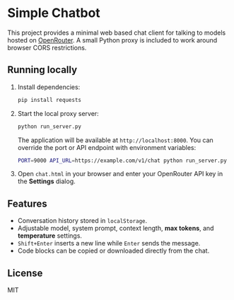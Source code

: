 # Simple Chatbot

This project provides a minimal web based chat client for talking to
models hosted on [OpenRouter](https://openrouter.ai/).  A small Python
proxy is included to work around browser CORS restrictions.

## Running locally

1. Install dependencies:

   ```bash
   pip install requests
   ```

2. Start the local proxy server:

   ```bash
   python run_server.py
   ```

   The application will be available at `http://localhost:8000`.
   You can override the port or API endpoint with environment variables:

   ```bash
   PORT=9000 API_URL=https://example.com/v1/chat python run_server.py
   ```

3. Open `chat.html` in your browser and enter your OpenRouter API key in
   the **Settings** dialog.

## Features

* Conversation history stored in `localStorage`.
* Adjustable model, system prompt, context length, **max tokens**, and
  **temperature** settings.
* `Shift+Enter` inserts a new line while `Enter` sends the message.
* Code blocks can be copied or downloaded directly from the chat.

## License

MIT

